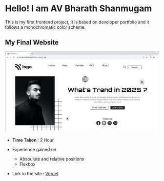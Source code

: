 # Hello! I am AV Bharath Shanmugam

This is my first frontend project, it is based on developer portfolio and it follows a monochromatic color scheme. 

## My Final Website

![image](./final.png)


- **Time Taken** : 2 Hour 
- Experience gained on
    - Absoulute and relative positions
    - Flexbox

- Link to the site : [Vercel](https://01-monochrome-portfolio.vercel.app/)


